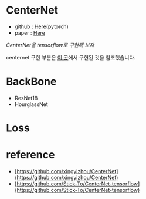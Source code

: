 # CenterNet
- github : [Here](https://github.com/xingyizhou/CenterNet)(pytorch)
- paper : [Here](https://arxiv.org/abs/1904.07850)

*CenterNet을 tensorflow로 구현해 보자*

centernet 구현 부분은 [이 곳](https://github.com/Stick-To/CenterNet-tensorflow)에서 구현된 것을 참조했습니다.

# BackBone
- ResNet18
- HourglassNet

# Loss

# reference
- [https://github.com/xingyizhou/CenterNet](https://github.com/xingyizhou/CenterNet)
- [https://github.com/Stick-To/CenterNet-tensorflow](https://github.com/Stick-To/CenterNet-tensorflow)
